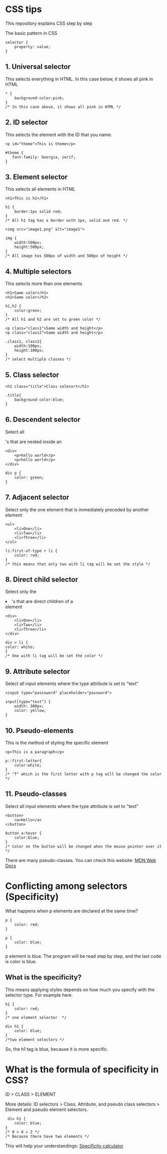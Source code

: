 # CSS tips

This repository explains CSS step by step

The basic pattern in CSS
```
selector {
    property: value;
}
```

## 1. Universal selector
This selects everything in HTML.
In this case below, it shows all pink in HTML
```
* {
    background-color:pink;
}
/* In this case above, it shows all pink in HTML */
```

## 2. ID selector
This selects the element with the ID that you name.
```
<p id="theme">This is theme</p>

#theme {
   font-family: Georgia, serif;
}
```

## 3. Element selector
This selects all elements in HTML
```
<h1>This is h1</h1>

h1 {
    border:1px solid red;
}
/* All h1 tag has a border with 1px, solid and red. */

<img src="image1.png" alt="image1">

img {
    width:500px;
    height:500px;
}
/* All image has 500px of width and 500px of height */
```

## 4. Multiple selectors
This selects more than one elements 
```
<h1>Same color</h1>
<h2>Same color</h2>

h1,h2 {
    color:green;
}
/* All h1 and h2 are set to green color */

<p class="class1">Same width and height</p>
<p class="class2">Same width and height</p>

.class1, class2{
    width:100px;
    height:100px;
}
/* select multiple classes */
```

## 5. Class selector
```
<h1 class="title">Class selecort</h1>

.title{
    background-color:blue;
}
```

## 6. Descendent selector
Select all <p>'s that are nested inside an <div> 
```
<div>
    <p>hello world</p>
    <p>hello world</p>
</div>

div p {
    color: green;
}
```

## 7. Adjacent selector
Select only the one element that is immediately preceded by another element
```
<ul>
    <li>One</li>
    <li>Two</li>
    <li>Three</li>
</ul>

li:first-of-type + li {
    color: red;
}
/* this means that only two with li tag will be set the style */

```

## 8. Direct child selector
Select only the <li>'s that are direct children of a <div> element
```
<div>
    <li>One</li>
    <li>Two</li>
    <li>Three</li>
</div>

div > li {
color: white;
}
/* One with li tag will be set the color */
```

## 9. Attribute selector
Select all input elements where the type attribute is set to "text"
```
<input type="passsword" placeholder="password">

input[type="text"] {
    width: 300px;
    color: yellow;
}

```

## 10. Pseudo-elements
This is the method of styling the specific element
```
<p>This is a paragraph</p>

p::first-letter{
    color:white;
}
/* "T" which is the first letter with p tag will be changed the color */
```

## 11. Pseudo-classes
Select all input elements where the type attribute is set to "text"
```
<button>
    <a>Hello</a>
</button>

button a:hover {
    color:blue;
}
/* Color on the button will be changed when the mouse pointer over it */
```
There are many pseudo-classes. You can check this website: [MDN Web Docs](https://developer.mozilla.org/en-US/docs/Web/CSS/Pseudo-classes)


# Conflicting among selectors (Specificity)
What happens when p elements are declared at the same time?
```
p {
    color: red;
}

p {
    color: blue;
}
```
p element is blue. The program will be read step by step, and the last code is color is blue.

## What is the specificity?
This means applying styles depends on how much you specify with the selector type.
For example here.
```
h1 {
    color: red;
}
/* one element selector  */ 

div h1 {
    color: blue;
}
/*two element selectors */ 
```
So, the h1 tag is blue, because it is more specific.

# What is the formula of specificity in CSS?
ID > CLASS > ELEMENT

More details:
ID selectors > Class, Attribute, and pseudo class selectors > Element and pseudo element selectors.

```
 div h1 {
    color: blue;
}
/* 0 > 0 > 2 */
/* Because there have two elements */
```
This will help your understandings: [Specificity calculator](https://specificity.keegan.st/)
